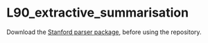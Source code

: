 # L90_extractive_summarisation

Download the [Stanford parser package](http://nlp.stanford.edu/software/stanford-corenlp-full-2018-02-27.zip), before using the repository.
